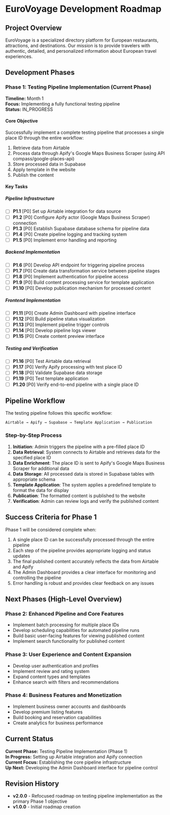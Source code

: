 # EuroVoyage Development Roadmap

<!-- AI-METADATA
{
  "version": "2.0.0",
  "project_name": "EuroVoyage",
  "current_phase": "Phase 1",
  "target_completion_date": "Month 2",
  "documentation_type": "roadmap"
}
-->

## Project Overview
EuroVoyage is a specialized directory platform for European restaurants, attractions, and destinations. Our mission is to provide travelers with authentic, detailed, and personalized information about European travel experiences.

## Development Phases

### Phase 1: Testing Pipeline Implementation (Current Phase)
**Timeline:** Month 1  
**Focus:** Implementing a fully functional testing pipeline  
**Status:** IN_PROGRESS

#### Core Objective
Successfully implement a complete testing pipeline that processes a single place ID through the entire workflow:
1. Retrieve data from Airtable
2. Process data through Apify's Google Maps Business Scraper (using API compass/google-places-api)
3. Store processed data in Supabase
4. Apply template in the website
5. Publish the content

#### Key Tasks

##### Pipeline Infrastructure
- [ ] **P1.1** [P0] Set up Airtable integration for data source
- [ ] **P1.2** [P0] Configure Apify actor (Google Maps Business Scraper) connection
- [ ] **P1.3** [P0] Establish Supabase database schema for pipeline data
- [ ] **P1.4** [P0] Create pipeline logging and tracking system
- [ ] **P1.5** [P0] Implement error handling and reporting

##### Backend Implementation
- [ ] **P1.6** [P0] Develop API endpoint for triggering pipeline process
- [ ] **P1.7** [P0] Create data transformation service between pipeline stages
- [ ] **P1.8** [P0] Implement authentication for pipeline access
- [ ] **P1.9** [P0] Build content processing service for template application
- [ ] **P1.10** [P0] Develop publication mechanism for processed content

##### Frontend Implementation
- [ ] **P1.11** [P0] Create Admin Dashboard with pipeline interface
- [ ] **P1.12** [P0] Build pipeline status visualization
- [ ] **P1.13** [P0] Implement pipeline trigger controls
- [ ] **P1.14** [P0] Develop pipeline logs viewer
- [ ] **P1.15** [P0] Create content preview interface

##### Testing and Verification
- [ ] **P1.16** [P0] Test Airtable data retrieval
- [ ] **P1.17** [P0] Verify Apify processing with test place ID
- [ ] **P1.18** [P0] Validate Supabase data storage
- [ ] **P1.19** [P0] Test template application
- [ ] **P1.20** [P0] Verify end-to-end pipeline with a single place ID

## Pipeline Workflow
The testing pipeline follows this specific workflow:

```
Airtable → Apify → Supabase → Template Application → Publication
```

### Step-by-Step Process

1. **Initiation**: Admin triggers the pipeline with a pre-filled place ID
2. **Data Retrieval**: System connects to Airtable and retrieves data for the specified place ID
3. **Data Enrichment**: The place ID is sent to Apify's Google Maps Business Scraper for additional data
4. **Data Storage**: All processed data is stored in Supabase tables with appropriate schema
5. **Template Application**: The system applies a predefined template to format the data for display
6. **Publication**: The formatted content is published to the website
7. **Verification**: Admin can review logs and verify the published content

## Success Criteria for Phase 1

Phase 1 will be considered complete when:

1. A single place ID can be successfully processed through the entire pipeline
2. Each step of the pipeline provides appropriate logging and status updates
3. The final published content accurately reflects the data from Airtable and Apify
4. The Admin Dashboard provides a clear interface for monitoring and controlling the pipeline
5. Error handling is robust and provides clear feedback on any issues

## Next Phases (High-Level Overview)

### Phase 2: Enhanced Pipeline and Core Features
- Implement batch processing for multiple place IDs
- Develop scheduling capabilities for automated pipeline runs
- Build basic user-facing features for viewing published content
- Implement search functionality for published content

### Phase 3: User Experience and Content Expansion
- Develop user authentication and profiles
- Implement review and rating system
- Expand content types and templates
- Enhance search with filters and recommendations

### Phase 4: Business Features and Monetization
- Implement business owner accounts and dashboards
- Develop premium listing features
- Build booking and reservation capabilities
- Create analytics for business performance

## Current Status
**Current Phase:** Testing Pipeline Implementation (Phase 1)  
**In Progress:** Setting up Airtable integration and Apify connection  
**Current Focus:** Establishing the core pipeline infrastructure  
**Up Next:** Developing the Admin Dashboard interface for pipeline control

## Revision History
- **v2.0.0** - Refocused roadmap on testing pipeline implementation as the primary Phase 1 objective
- **v1.0.0** - Initial roadmap creation